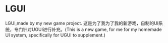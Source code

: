 # LGUI
LGUI,made by my new game project.
这是为了我为了我的新游戏，自制的UI系统，专门针对UGUI进行补充。(This is a new game, for me for my homemade UI system, specifically for UGUI to supplement.)
